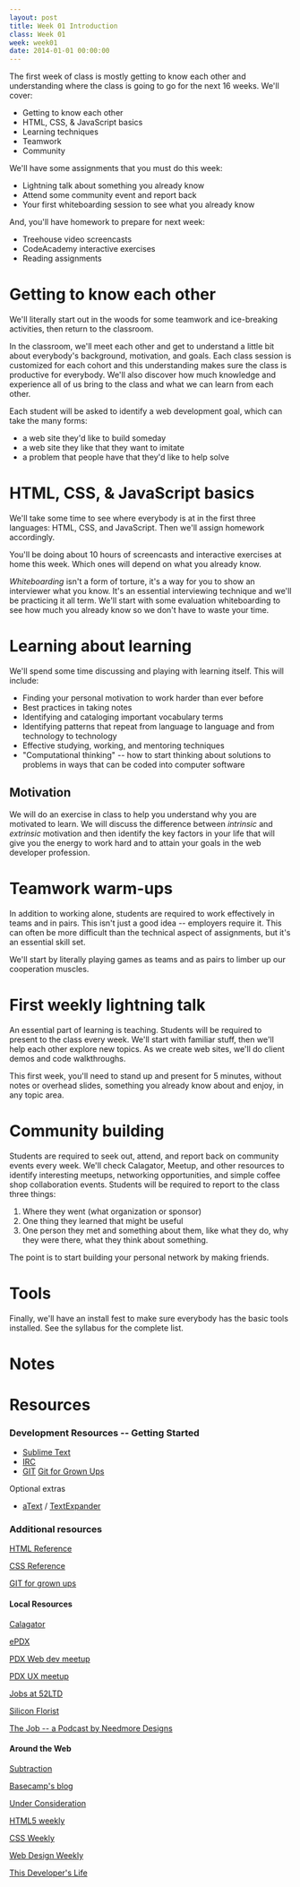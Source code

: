 ```yaml
---
layout: post
title: Week 01 Introduction
class: Week 01
week: week01
date: 2014-01-01 00:00:00
---
```


The first week of class is mostly getting to know each other and understanding where the class is going to go for the next 16 weeks. We'll cover:

- Getting to know each other
- HTML, CSS, & JavaScript basics
- Learning techniques
- Teamwork
- Community

We'll have some assignments that you must do this week:

- Lightning talk about something you already know
- Attend some community event and report back
- Your first whiteboarding session to see what you already know

And, you'll have homework to prepare for next week:

- Treehouse video screencasts
- CodeAcademy interactive exercises
- Reading assignments


# Getting to know each other

We'll literally start out in the woods for some teamwork and ice-breaking activities, then return to the classroom.

In the classroom, we'll meet each other and get to understand a little bit about everybody's background, motivation, and goals. Each class session is customized for each cohort and this understanding makes sure the class is productive for everybody. We'll also discover how much knowledge and experience all of us bring to the class and what we can learn from each other.

Each student will be asked to identify a web development goal, which can take the many forms:
- a web site they'd like to build someday
- a web site they like that they want to imitate
- a problem that people have that they'd like to help solve

# HTML, CSS, & JavaScript basics

We'll take some time to see where everybody is at in the first three languages: HTML, CSS, and JavaScript. Then we'll assign homework accordingly. 

You'll be doing about 10 hours of screencasts and interactive exercises at home this week. Which ones will depend on what you already know.

*Whiteboarding* isn't a form of torture, it's a way for you to show an interviewer what you know. It's an essential interviewing technique and we'll be practicing it all term. We'll start with some evaluation whiteboarding to see how much you already know so we don't have to waste your time.


# Learning about learning

We'll spend some time discussing and playing with learning itself. This will include:

- Finding your personal motivation to work harder than ever before
- Best practices in taking notes
- Identifying and cataloging important vocabulary terms
- Identifying patterns that repeat from language to language and from technology to technology
- Effective studying, working, and mentoring techniques
- "Computational thinking" -- how to start thinking about solutions to problems in ways that can be coded into computer software


## Motivation
We will do an exercise in class to help you understand why you are motivated to learn. We will discuss the difference between *intrinsic* and *extrinsic* motivation and then identify the key factors in your life that will give you the energy to work hard and to attain your goals in the web developer profession.

# Teamwork warm-ups

In addition to working alone, students are required to work effectively in teams and in pairs. This isn't just a good idea -- employers require it. This can often be more difficult than the technical aspect of assignments, but it's an essential skill set.

We'll start by literally playing games as teams and as pairs to limber up our cooperation muscles.

# First weekly lightning talk

An essential part of learning is teaching. Students will be required to present to the class every week. We'll start with familiar stuff, then we'll help each other explore new topics. As we create web sites, we'll do client demos and code walkthroughs.

This first week, you'll need to stand up and present for 5 minutes, without notes or overhead slides, something you already know about and enjoy, in any topic area.


# Community building

Students are required to seek out, attend, and report back on community events every week. We'll check Calagator, Meetup, and other resources to identify interesting meetups, networking opportunities, and simple coffee shop collaboration events. Students will be required to report to the class three things:

1. Where they went (what organization or sponsor)
2. One thing they learned that might be useful
3. One person they met and something about them, like what they do, why they were there, what they think about something.

The point is to start building your personal network by making friends.

# Tools

Finally, we'll have an install fest to make sure everybody has the basic tools installed. See the syllabus for the complete list.


# Notes


# Resources

### Development Resources -- Getting Started

* [Sublime Text](http://www.sublimetext.com)
* [IRC](http://www.ircbeginner.com)
* [GIT](https://github.com)
[Git for Grown Ups](http://24ways.org/2013/git-for-grownups/)

Optional extras


* [aText](http://www.trankynam.com/atext/) / [TextExpander](https://smilesoftware.com/TextExpander/index.html)


### Additional resources

[HTML Reference](http://www.w3schools.com/tags/default.asp)

[CSS Reference](http://www.w3schools.com/cssref/default.asp)

[GIT for grown ups](http://24ways.org/2013/git-for-grownups/)



#### Local Resources

[Calagator](http://calagator.org/events)

[ePDX](http://epdx.org)

[PDX Web dev meetup](http://www.meetup.com/pdxweb/)

[PDX UX meetup](http://www.meetup.com/pdxweb/)

[Jobs at 52LTD](http://52ltd.com/)

[Silicon Florist](http://siliconflorist.com/)

[The Job -- a Podcast by Needmore Designs](http://thejobpdx.com/)


#### Around the Web

[Subtraction](http://www.subtraction.com/)

[Basecamp's blog](http://signalvnoise.com/)

[Under Consideration](http://www.underconsideration.com/)

[HTML5 weekly](http://html5weekly.com/)

[CSS Weekly](http://css-weekly.com/)

[Web Design Weekly](http://web-design-weekly.com/)

[This Developer's Life](http://thisdeveloperslife.com/)
